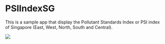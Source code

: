 # PSIIndexSG
This is a sample app that display the Pollutant Standards Index or PSI index of Singapore (East, West, North, South and Central).


![](https://media.giphy.com/media/1jYEiFDtPcsmP4SPWy/giphy.gif)


